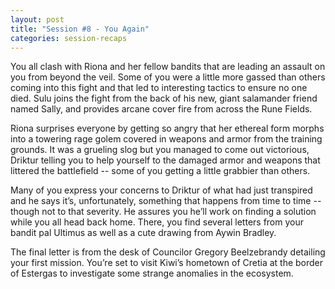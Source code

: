 ```yaml
---
layout: post
title: "Session #8 - You Again"
categories: session-recaps
---
```

You all clash with Riona and her fellow bandits that are leading an assault on you from beyond the veil. Some of you were a little more gassed than others coming into this fight and that led to interesting tactics to ensure no one died. Sulu joins the fight from the back of his new, giant salamander friend named Sally, and provides arcane cover fire from across the Rune Fields. 

Riona surprises everyone by getting so angry that her ethereal form morphs into a towering rage golem covered in weapons and armor from the training grounds. It was a grueling slog but you managed to come out victorious, Driktur telling you to help yourself to the damaged armor and weapons that littered the battlefield -- some of you getting a little grabbier than others.

Many of you express your concerns to Driktur of what had just transpired and he says it’s, unfortunately, something that happens from time to time -- though not to that severity. He assures you he’ll work on finding a solution while you all head back home. There, you find several letters from your bandit pal Ultimus as well as a cute drawing from Aywin Bradley. 

The final letter is from the desk of Councilor Gregory Beelzebrandy detailing your first mission. You’re set to visit Kiwi’s hometown of Cretia at the border of Estergas to investigate some strange anomalies in the ecosystem. 

